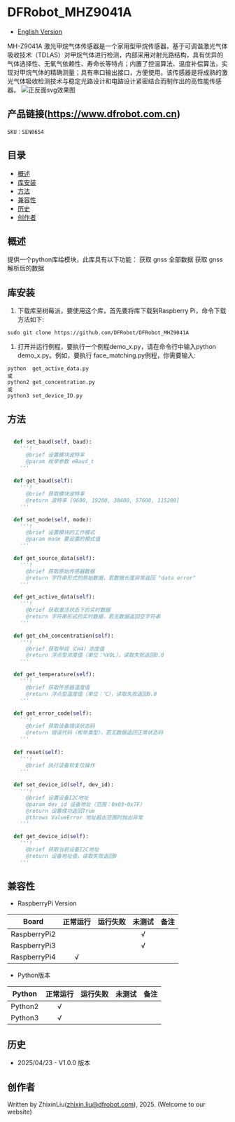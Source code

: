 # DFRobot_MHZ9041A
- [English Version](./README.md)

MH-Z9041A 激光甲烷气体传感器是一个家用型甲烷传感器，基于可调谐激光气体吸收技术（TDLAS）对甲烷气体进行检测，内部采用对射光路结构，具有优异的气体选择性、无氧气依赖性、寿命长等特点；内置了控温算法、温度补偿算法，实现对甲烷气体的精确测量；具有串口输出接口，方便使用。该传感器是将成熟的激光气体吸收检测技术与稳定光路设计和电路设计紧密结合而制作出的高性能传感器。
![正反面svg效果图](../../resources/images/xxx.jpg)


## 产品链接(https://www.dfrobot.com.cn)

    SKU：SEN0654

## 目录

* [概述](#概述)
* [库安装](#库安装)
* [方法](#方法)
* [兼容性](#兼容性)
* [历史](#历史)
* [创作者](#创作者)

## 概述

提供一个python库给模块，此库具有以下功能：
  获取 gnss 全部数据
  获取 gnss 解析后的数据

## 库安装
1. 下载库至树莓派，要使用这个库，首先要将库下载到Raspberry Pi，命令下载方法如下:

```
sudo git clone https://github.com/DFRobot/DFRobot_MHZ9041A
```

1. 打开并运行例程，要执行一个例程demo_x.py，请在命令行中输入python demo_x.py。例如，要执行 face_matching.py例程，你需要输入:

```
python  get_active_data.py
或 
python2 get_concentration.py
或 
python3 set_device_ID.py
```

## 方法

```python

  def set_baud(self, baud):
    '''!
      @brief 设置模块波特率
      @param 枚举参数 eBaud_t
    '''
  
  def get_baud(self):
    '''!
      @brief 获取模块波特率
      @return 波特率 [9600, 19200, 38400, 57600, 115200]
    '''

  def set_mode(self, mode):
    '''!
      @brief 设置模块的工作模式
      @param mode 要设置的模式值
    '''

  def get_source_data(self):
    '''!
      @brief 获取原始传感器数据
      @return 字符串形式的原始数据，若数据长度异常返回 "data error"
    '''

  def get_active_data(self):
    '''!
      @brief 获取激活状态下的实时数据
      @return 字符串形式的实时数据，若无数据返回空字符串
    '''

  def get_ch4_concentration(self):
    '''!
      @brief 获取甲烷（CH4）浓度值
      @return 浮点型浓度值（单位：%VOL），读取失败返回0.0
    '''

  def get_temperature(self):
    '''!
      @brief 获取传感器温度值
      @return 浮点型温度值（单位：℃），读取失败返回0.0
    '''

  def get_error_code(self):
    '''!
      @brief 获取设备错误状态码
      @return 错误代码（枚举类型），若无数据返回正常状态码
    '''
  
  def reset(self):
    '''!
      @brief 执行设备软复位操作
    '''
      
  def set_device_id(self, dev_id):
    '''!
      @brief 设置设备I2C地址
      @param dev_id 设备地址（范围：0x03~0x7F）
      @return 设置成功返回True
      @throws ValueError 地址超出范围时抛出异常
    '''

  def get_device_id(self):
    '''!
      @brief 获取当前设备I2C地址
      @return 设备地址值，读取失败返回0
    '''
```

## 兼容性

* RaspberryPi Version

| Board        | 正常运行  | 运行失败   | 未测试    | 备注
| ------------ | :-------: | :--------: | :------: | :-----: |
| RaspberryPi2 |           |            |    √     |         |
| RaspberryPi3 |           |            |    √     |         |
| RaspberryPi4 |     √     |            |          |         |

* Python版本

| Python  | 正常运行  | 运行失败   | 未测试    | 备注
| ------- | :-------: | :--------: | :------: | :-----: |
| Python2 |     √     |            |          |         |
| Python3 |     √     |            |          |         |


## 历史

- 2025/04/23 - V1.0.0 版本

## 创作者

Written by ZhixinLiu(zhixin.liu@dfrobot.com), 2025. (Welcome to our website)